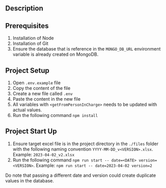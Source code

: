## Description

## Prerequisites

1. Installation of Node
1. Installation of Git
1. Ensure the database that is reference in the `MONGO_DB_URL` environment variable is already created on MongoDB.

## Project Setup

1. Open `.env.example` file
1. Copy the content of the file
1. Create a new file called `.env`
1. Paste the content in the new file
1. All variables with `<getFromPersonInCharge>` needs to be updated with actual values.
1. Run the following command `npm install`

## Project Start Up

1. Ensure target excel file is in the project directory in the `./files` folder with the following naming convention `YYYY-MM-DD_v<VERSION>.xlsx`. Example: `2023-04-02_v2.xlsx`
1. Run the following command `npm run start -- date=<DATE> version=<VERSION>`.
Example: `npm run start -- date=2023-04-02 version=2`

Do note that passing a different date and version could create duplicate values in the database.
